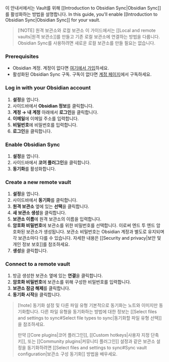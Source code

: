 이 안내서에서는 Vault를 위해 [[Introduction to Obsidian Sync|Obsidian Sync]]를 활성화하는 방법을 설명합니다.
In this guide, you'll enable [[Introduction to Obsidian Sync|Obsidian Sync]] for your vault.

> [!NOTE] 원격 보관소와 로컬 보관소
> 이 가이드에서는 [[Local and remote vaults|원격 보관소]]를 만들고 기존 로컬 보관소에 연결하는 방법을 다룹니다. Obsidian Sync를 사용하려면 새로운 로컬 보관소를 만들 필요는 없습니다.

### Prerequisites

- Obsidian 계정. 계정이 없다면 [여기에서 가입](https://obsidian.md/account#mode=signup)하세요.
- 활성화된 Obsidian Sync 구독. 구독이 없다면 [계정 페이지](https://obsidian.md/account)에서 구독하세요.

### Log in with your Obsidian account

1. **설정**을 엽니다.
2. 사이드바에서 **Obsidian 정보**를 클릭합니다.
3. **계정 → 내 계정** 아래에서 **로그인**을 클릭합니다.
4. **이메일**에 이메일 주소를 입력합니다.
5. **비밀번호**에 비밀번호를 입력합니다.
6. **로그인**을 클릭합니다.

### Enable Obsidian Sync

1. **설정**을 엽니다.
2. 사이드바에서 **코어 플러그인**을 클릭합니다.
3. **동기화**를 활성화합니다.

### Create a new remote vault

1. **설정**을 엽니다.
2. 사이드바에서 **동기화**를 클릭합니다.
3. **원격 보관소** 옆에 있는 **선택**을 클릭합니다.
4. **새 보관소 생성**을 클릭합니다.
5. **보관소 이름**에 원격 보관소의 이름을 입력합니다.
6. **암호화 비밀번호**에 보관소를 위한 비밀번호를 선택합니다. 이로써 엔드 투 엔드 암호화된 보관소가 생성됩니다. 보관소 비밀번호는 Obsidian 계정과 별도로 유지되며 각 보관소마다 다를 수 있습니다. 자세한 내용은 [[Security and privacy|보안 및 개인 정보 보호]]를 참조하세요.
7. **생성**을 클릭합니다.

### Connect to a remote vault

1. 방금 생성한 보관소 옆에 있는 **연결**을 클릭합니다.
2. **암호화 비밀번호**에 보관소를 위해 구성한 비밀번호를 입력합니다.
3. **보관소 잠금 해제**를 클릭합니다.
4. **동기화 시작**을 클릭합니다.

> [!note] 동기화 설정 및 다른 파일 유형
> 기본적으로 동기화는 노트와 이미지만 동기화합니다. 다른 파일 유형을 동기화하는 방법에 대한 정보는 [[Select files and settings to sync#Select file types to sync|동기화할 파일 유형 선택]]을 참조하세요.
> 
> 만약 [[Core plugins|코어 플러그인]], [[Custom hotkeys|사용자 지정 단축키]], 또는 [[Community plugins|커뮤니티 플러그인]] 설정과 같은 보관소 설정을 동기화하려면 [[Select files and settings to sync#Sync vault configuration|보관소 구성 동기화]] 방법을 배우세요.
